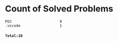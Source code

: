 # Count of Solved Problems  
```
POJ                      9  
.vscode                  1  
```
#### `Total:10`
